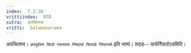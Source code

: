 ```yaml
---
index:  7.2.30
vrittiindex:  878
sutra:  अपचितश्च
vritti:  balamanorama 
---
```


अपचितश्च। `अपपूर्वस्य चिञो ण्यन्तस्य निष्ठायां चिभावो निपात्यते` इति भाष्यं। तदाह-- चायेर्निपातोऽयमिति। 

